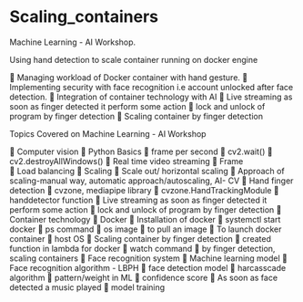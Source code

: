 # Scaling_containers
Machine Learning - AI Workshop. 

Using hand detection to scale container running on docker engine

💫 Managing workload of Docker container with hand gesture.
💫 Implementing security with face recognition i.e account unlocked after face detection. 
💫 Integration of container technology with AI
💫 Live streaming as soon as finger detected it perform some action
💫 lock and unlock of program by finger detection
💫 Scaling container by finger detection

Topics Covered on Machine Learning - AI Workshop

📌 Computer vision
📌 Python Basics
📌 frame per second
📌 cv2.wait()
📌 cv2.destroyAllWindows()
📌 Real time video streaming
📌 Frame  
📌 Load balancing
📌 Scaling 
📌 Scale out/ horizontal scaling
📌 Approach of scaling-manual way, automatic approach/autoscaling, AI- CV
📌 Hand finger detection 
📌 cvzone, mediapipe library
📌 cvzone.HandTrackingModule
📌 handdetector function
📌 Live streaming as soon as finger detected it perform some action
📌 lock and unlock of program by finger detection
📌 Container technology
📌 Docker
📌 Installation of docker
📌 systemctl start docker
📌 ps command
📌 os image 
📌 to pull an image
📌 To launch docker container 
📌 host OS
📌 Scaling container by finger detection
📌 created function in lambda for docker 
📌 watch command
📌 by finger detection, scaling containers
📌 Face recognition system
📌 Machine learning model 
📌 Face recognition algorithm - LBPH
📌 face detection model 
📌 harcasscade algorithm
📌 pattern/weight in ML
📌 confidence score 
📌 As soon as face detected a music played
📌 model training
